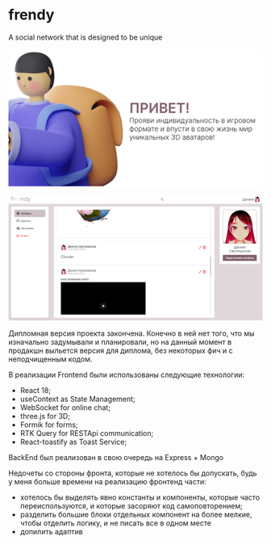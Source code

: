 # frendy

A social network that is designed to be unique

![img.png](src/assets/img.png)

![img_1.png](src/assets/img_1.png)

Дипломная версия проекта закончена. Конечно в ней нет того, что мы изначально задумывали и планировали, но на данный момент в продакшн выльется версия для диплома, без некоторых фич и с неподчищенным кодом.

В реализации Frontend были использованы следующие технологии:
* React 18;
* useContext as State Management;
* WebSocket for online chat;
* three.js for 3D;
* Formik for forms;
* RTK Query for RESTApi communication;
* React-toastify as Toast Service;

BackEnd был реализован в свою очередь на Express + Mongo

Недочеты со стороны фронта, которые не хотелось бы допускать, будь у меня больше времени на реализацию фронтенд части: 
* хотелось бы выделять явно константы и компоненты, которые часто переиспользуются, и которые засоряют код самоповторением; 
* разделить большие блоки отдельных компонент на более мелкие, чтобы отделить логику, и не писать все в одном месте
* допилить адаптив
